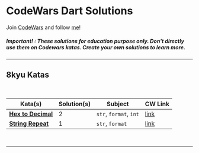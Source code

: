 # CodeWars Dart Solutions

Join [CodeWars](https://www.codewars.com/r/_PwOTQ) and follow [me](https://www.codewars.com/users/muzayyinarf)!

##### Important! : These solutions for education purpose only. Don't directly use them on Codewars katas. Create your own solutions to learn more.

---

## 8kyu Katas

<br>

| Kata(s) | Solution(s) | Subject | CW Link |
|--|--|--|--|
| [**Hex to Decimal**](lib/8_kyu/hex_to_decimal.md)  | 2 | `str`, `format`, `int` | [link](https://www.codewars.com/kata/57a4d500e298a7952100035d/train/dart) |
| [**String Repeat**](lib/8_kyu/string_repeat.md)  | 1 | `str`, `format` | [link](https://www.codewars.com/kata/57a0e5c372292dd76d000d7e/train/dart) |

<br>

---


